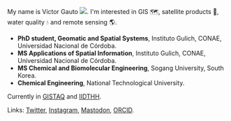 My name is Víctor Gauto ![](https://em-content.zobj.net/source/openmoji/384/flag-argentina_1f1e6-1f1f7.png). I'm interested in GIS 🗺️, satellite products 📡, water quality 💧 and remote sensing 🌎.

- **PhD student, Geomatic and Spatial Systems**, Instituto Gulich, CONAE, Universidad Nacional de Córdoba.
- **MS Applications of Spatial Information**, Instituto Gulich, CONAE, Universidad Nacional de Córdoba.
- **MS Chemical and Biomolecular Engineering**, Sogang University, South Korea.
- **Chemical Engineering**, National Technological University.

Currently in [GISTAQ](https://www.facebook.com/GISTAQ) and [IIDTHH](https://iidthh.conicet.gov.ar/).

Links: [Twitter](https://twitter.com/vhgauto), [Instagram](https://www.instagram.com/vhgauto/), [Mastodon](https://mastodon.social/@vhgauto), [ORCID](https://orcid.org/0000-0001-9960-8558).
